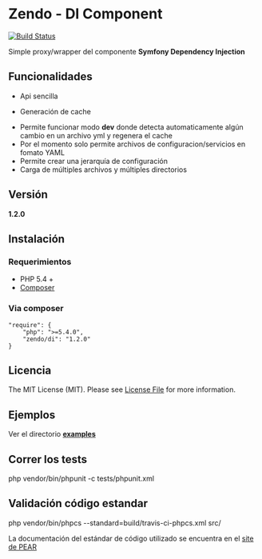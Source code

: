 Zendo - DI Component
====================

[![Build Status](https://travis-ci.org/mostofreddy/DI.svg?branch=master)](https://travis-ci.org/mostofreddy/DI)

Simple proxy/wrapper del componente __Symfony Dependency Injection__

Funcionalidades
---------------

+ Api sencilla
* Generación de cache
+ Permite funcionar modo __dev__ donde detecta automaticamente algún cambio en un archivo yml y regenera el cache
+ Por el momento solo permite archivos de configuracion/servicios en fomato YAML
+ Permite crear una jerarquía de configuración
+ Carga de múltiples archivos y múltiples directorios

Versión
--------

__1.2.0__

Instalación
-----------

### Requerimientos

* PHP 5.4 +
* [Composer](http://getcomposer.org)

### Via composer

    "require": {
        "php": ">=5.4.0",
        "zendo/di": "1.2.0"
    }

Licencia
--------

The MIT License (MIT). Please see [License File](https://github.com/mostofreddy/DI/blob/master/LICENSE.md) for more information.

Ejemplos
--------

Ver el directorio [__examples__](https://github.com/mostofreddy/DI/tree/master/examples)

Correr los tests
----------------

php vendor/bin/phpunit -c tests/phpunit.xml

Validación código estandar
----------------

php vendor/bin/phpcs --standard=build/travis-ci-phpcs.xml src/

La documentación del estándar de código utilizado se encuentra en el [site de PEAR](https://pear.php.net/manual/en/standards.php)


